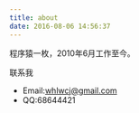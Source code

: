 ```yaml
---
title: about
date: 2016-08-06 14:56:37
---
```



程序猿一枚，2010年6月工作至今。

联系我

* Email:whlwcj@gmail.com
* QQ:68644421
